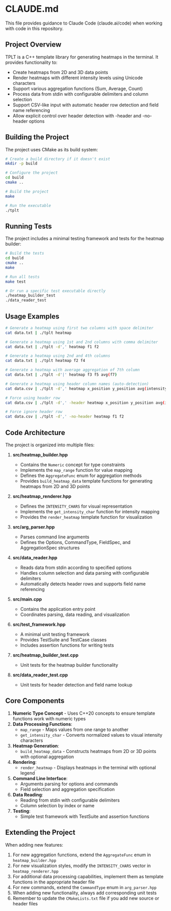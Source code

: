 # CLAUDE.md

This file provides guidance to Claude Code (claude.ai/code) when working with code in this repository.

## Project Overview

TPLT is a C++ template library for generating heatmaps in the terminal. It provides functionality to:
- Create heatmaps from 2D and 3D data points
- Render heatmaps with different intensity levels using Unicode characters
- Support various aggregation functions (Sum, Average, Count)
- Process data from stdin with configurable delimiters and column selection
- Support CSV-like input with automatic header row detection and field name referencing
- Allow explicit control over header detection with -header and -no-header options

## Building the Project

The project uses CMake as its build system:

```bash
# Create a build directory if it doesn't exist
mkdir -p build

# Configure the project
cd build
cmake ..

# Build the project
make

# Run the executable
./tplt
```

## Running Tests

The project includes a minimal testing framework and tests for the heatmap builder:

```bash
# Build the tests
cd build
cmake ..
make

# Run all tests
make test

# Or run a specific test executable directly
./heatmap_builder_test
./data_reader_test
```

## Usage Examples

```bash
# Generate a heatmap using first two columns with space delimiter
cat data.txt | ./tplt heatmap

# Generate a heatmap using 1st and 2nd columns with comma delimiter
cat data.txt | ./tplt -d',' heatmap f1 f2

# Generate a heatmap using 2nd and 4th columns
cat data.txt | ./tplt heatmap f2 f4

# Generate a heatmap with average aggregation of 7th column
cat data.txt | ./tplt -d'|' heatmap f3 f5 avg(f7)

# Generate a heatmap using header column names (auto-detection)
cat data.csv | ./tplt -d',' heatmap x_position y_position avg(intensity)

# Force using header row
cat data.csv | ./tplt -d',' -header heatmap x_position y_position avg(intensity)

# Force ignore header row
cat data.csv | ./tplt -d',' -no-header heatmap f1 f2
```

## Code Architecture

The project is organized into multiple files:

1. **src/heatmap_builder.hpp**
   - Contains the `Numeric` concept for type constraints
   - Implements the `map_range` function for value mapping
   - Defines the `AggregateFunc` enum for aggregation methods
   - Provides `build_heatmap_data` template functions for generating heatmaps from 2D and 3D points

2. **src/heatmap_renderer.hpp**
   - Defines the `INTENSITY_CHARS` for visual representation
   - Implements the `get_intensity_char` function for intensity mapping
   - Provides the `render_heatmap` template function for visualization

3. **src/arg_parser.hpp**
   - Parses command line arguments
   - Defines the Options, CommandType, FieldSpec, and AggregationSpec structures

4. **src/data_reader.hpp**
   - Reads data from stdin according to specified options
   - Handles column selection and data parsing with configurable delimiters
   - Automatically detects header rows and supports field name referencing

5. **src/main.cpp**
   - Contains the application entry point
   - Coordinates parsing, data reading, and visualization

6. **src/test_framework.hpp**
   - A minimal unit testing framework
   - Provides TestSuite and TestCase classes
   - Includes assertion functions for writing tests

7. **src/heatmap_builder_test.cpp**
   - Unit tests for the heatmap builder functionality

8. **src/data_reader_test.cpp**
   - Unit tests for header detection and field name lookup

## Core Components

1. **Numeric Type Concept** - Uses C++20 concepts to ensure template functions work with numeric types
2. **Data Processing Functions**:
   - `map_range` - Maps values from one range to another
   - `get_intensity_char` - Converts normalized values to visual intensity characters
3. **Heatmap Generation**:
   - `build_heatmap_data` - Constructs heatmaps from 2D or 3D points with optional aggregation
4. **Rendering**:
   - `render_heatmap` - Displays heatmaps in the terminal with optional legend
5. **Command Line Interface**:
   - Arguments parsing for options and commands
   - Field selection and aggregation specification
6. **Data Reading**:
   - Reading from stdin with configurable delimiters
   - Column selection by index or name
7. **Testing**:
   - Simple test framework with TestSuite and assertion functions

## Extending the Project

When adding new features:
1. For new aggregation functions, extend the `AggregateFunc` enum in `heatmap_builder.hpp`
2. For new visualization styles, modify the `INTENSITY_CHARS` vector in `heatmap_renderer.hpp`
3. For additional data processing capabilities, implement them as template functions in the appropriate header file
4. For new commands, extend the `CommandType` enum in `arg_parser.hpp`
5. When adding new functionality, always add corresponding unit tests
6. Remember to update the `CMakeLists.txt` file if you add new source or header files